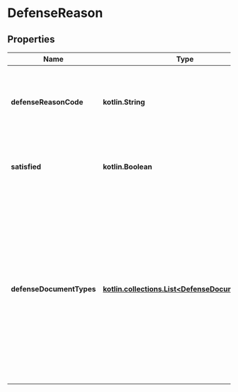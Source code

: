
# DefenseReason

## Properties
Name | Type | Description | Notes
------------ | ------------- | ------------- | -------------
**defenseReasonCode** | **kotlin.String** | The defense reason code that was selected to defend this dispute. | 
**satisfied** | **kotlin.Boolean** | Indicates if sufficient defense material has been supplied. | 
**defenseDocumentTypes** | [**kotlin.collections.List&lt;DefenseDocumentType&gt;**](DefenseDocumentType.md) | Array of defense document types for a specific defense reason. Indicates the document types that you can submit to the schemes to defend this dispute, and whether they are required. |  [optional]



